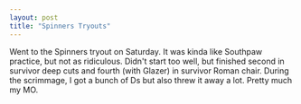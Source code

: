 ```yaml
---
layout: post
title: "Spinners Tryouts"
---
```


Went to the Spinners tryout on Saturday. It was kinda like Southpaw practice, but not as ridiculous. Didn't start too well, but finished second in survivor deep cuts and fourth (with Glazer) in survivor Roman chair. During the scrimmage, I got a bunch of Ds but also threw it away a lot. Pretty much my MO.